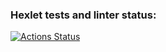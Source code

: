 ### Hexlet tests and linter status:
[![Actions Status](https://github.com/zaurbekdreev/python-project-49/workflows/hexlet-check/badge.svg)](https://github.com/zaurbekdreev/python-project-49/actions)
